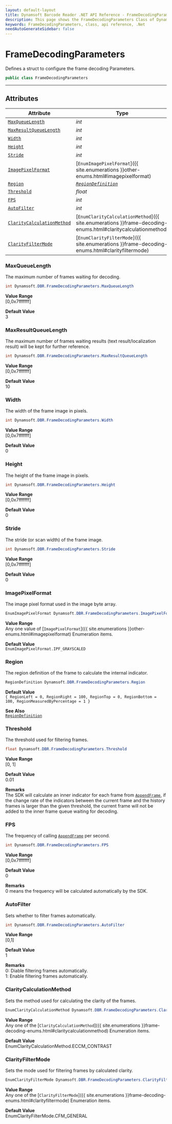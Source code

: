 ```yaml
---
layout: default-layout
title: Dynamsoft Barcode Reader .NET API Reference - FrameDecodingParameters Class
description: This page shows the FrameDecodingParameters Class of Dynamsoft Barcode Reader for .NET SDK.
keywords: FrameDecodingParameters, class, api reference, .Net
needAutoGenerateSidebar: false
---
```



# FrameDecodingParameters
Defines a struct to configure the frame decoding Parameters.  

```csharp
public class FrameDecodingParameters
```

---

## Attributes
    
| Attribute | Type |
|---------- | ---- |
| [`MaxQueueLength`](#maxqueuelength) | *int* |
| [`MaxResultQueueLength`](#maxresultqueuelength) | *int* |
| [`Width`](#width) | *int* |
| [`Height`](#height) | *int* |
| [`Stride`](#stride) | *int* |
| [`ImagePixelFormat`](#imagepixelformat) | [`EnumImagePixelFormat`]({{ site.enumerations }}other-enums.html#imagepixelformat) |
| [`Region`](#region) | *[`RegionDefinition`](../struct/RegionDefinition.md)* |
| [`Threshold`](#threshold) | *float* |
| [`FPS`](#fps) | *int* |
| [`AutoFilter`](#autofilter) | *int* |
| [`ClarityCalculationMethod`](#claritycalculationmethod) | [`EnumClarityCalculationMethod`]({{ site.enumerations }}frame-decoding-enums.html#claritycalculationmethod) |
| [`ClarityFilterMode`](#clarityfiltermode) | [`EnumClarityFilterMode`]({{ site.enumerations }}frame-decoding-enums.html#clarityfiltermode) |


### MaxQueueLength
The maximum number of frames waiting for decoding.

```csharp
int Dynamsoft.DBR.FrameDecodingParameters.MaxQueueLength
```

**Value Range**     
    [0,0x7fffffff]   
      
**Default Value**     
    3

### MaxResultQueueLength
The maximum number of frames waiting results (text result/localization result) will be kept for further reference.  

```csharp
int Dynamsoft.DBR.FrameDecodingParameters.MaxResultQueueLength
```

**Value Range**     
    [0,0x7fffffff]   
      
**Default Value**     
    10  

### Width
The width of the frame image in pixels. 

```csharp
int Dynamsoft.DBR.FrameDecodingParameters.Width
```

**Value Range**     
    [0,0x7fffffff]   
      
**Default Value**     
    0  

### Height
The height of the frame image in pixels.

```csharp
int Dynamsoft.DBR.FrameDecodingParameters.Height
```

**Value Range**     
    [0,0x7fffffff]   
      
**Default Value**     
    0  

### Stride
The stride (or scan width) of the frame image.

```csharp
int Dynamsoft.DBR.FrameDecodingParameters.Stride
```

**Value Range**     
    [0,0x7fffffff]   
      
**Default Value**     
    0 
      
### ImagePixelFormat
The image pixel format used in the image byte array.

```csharp
EnumImagePixelFormat Dynamsoft.DBR.FrameDecodingParameters.ImagePixelFormat
```

**Value Range**     
    Any one value of [`ImagePixelFormat`]({{ site.enumerations }}other-enums.html#imagepixelformat) Enumeration items.
      
**Default Value**     
    `EnumImagePixelFormat.IPF_GRAYSCALED`
      
### Region
The region definition of the frame to calculate the internal indicator.  

```csharp
RegionDefinition Dynamsoft.DBR.FrameDecodingParameters.Region
```

**Default Value**    
    `{ RegionLeft = 0, RegionRight = 100, RegionTop = 0, RegionBottom = 100, RegionMeasuredByPercentage = 1 }`
      
**See Also**       
    [`RegionDefinition`](../struct/RegionDefinition.md)
     
### Threshold
The threshold used for filtering frames.

```csharp
float Dynamsoft.DBR.FrameDecodingParameters.Threshold
```

**Value Range**     
    [0, 1]
      
**Default Value**     
    0.01
    
**Remarks**      
    The SDK will calculate an inner indicator for each frame from [`AppendFrame`](../BarcodeReader/video.md#appendframe), if the change rate of the indicators between the current frame and the history frames is larger than the given threshold, the current frame will not be added to the inner frame queue waiting for decoding.

### FPS
The frequency of calling [`AppendFrame`](../BarcodeReader/video.md#appendframe) per second.

```csharp
int Dynamsoft.DBR.FrameDecodingParameters.FPS
```

**Value Range**     
    [0,0x7fffffff]
      
**Default Value**     
    0  
    
**Remarks**      
    0 means the frequency will be calculated automatically by the SDK.

### AutoFilter
Sets whether to filter frames automatically.

```csharp
int Dynamsoft.DBR.FrameDecodingParameters.AutoFilter
```

**Value Range**     
    [0,1]
      
**Default Value**     
    1  
    
**Remarks**      
    0: Diable filtering frames automatically.  
    1: Enable filtering frames automatically. 
    

### ClarityCalculationMethod
Sets the method used for calculating the clarity of the frames.

```csharp
EnumClarityCalculationMethod Dynamsoft.DBR.FrameDecodingParameters.ClarityCalculationMethod
```

**Value Range**     
    Any one of the [`ClarityCalculationMethod`]({{ site.enumerations }}frame-decoding-enums.html#claritycalculationmethod) Enumeration items.   
      
**Default Value**     
    EnumClarityCalculationMethod.ECCM_CONTRAST       

### ClarityFilterMode
Sets the mode used for filtering frames by calculated clarity.

```csharp
EnumClarityFilterMode Dynamsoft.DBR.FrameDecodingParameters.ClarityFilterMode
```

**Value Range**     
    Any one of the [`ClarityFilterMode`]({{ site.enumerations }}frame-decoding-enums.html#clarityfiltermode) Enumeration items.   
      
**Default Value**     
    EnumClarityFilterMode.CFM_GENERAL   
